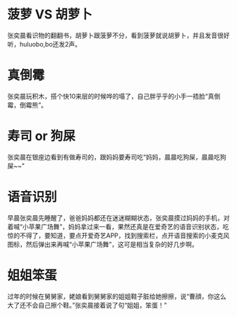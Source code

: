 # 菠萝 VS 胡萝卜

张奕晨看识物的翻翻书，胡萝卜跟菠萝不分，看到菠萝就说胡萝卜，并且发音很好听，huluobo,bo还发2声。

# 真倒霉

张奕晨玩积木，搭个快10来层的时候哗的塌了，自己胖乎乎的小手一捂脸“真倒霉，倒霉熊”。

# 寿司 or 狗屎

张奕晨在银座边看到有做寿司的，跟妈妈要寿司吃“妈妈，晨晨吃狗屎，晨晨吃狗屎~~”

# 语音识别

早晨张奕晨先睡醒了，爸爸妈妈都还在迷迷糊糊状态，张奕晨摸过妈妈的手机，对着喊“小苹果广场舞”，妈妈拿过来一看，果然还真是在爱奇艺的语音识别状态，吃惊的不得了，要知道，要点开爱奇艺APP，找到搜索栏，点开语音搜索的小麦克风图标，然后弹出来再喊“小苹果广场舞”，这可是相当复杂的好几步啊。

# 姐姐笨蛋

过年的时候在舅舅家，姥娘看到舅舅家的姐姐鞋子脏给她擦擦，说“曹顔，你这么大了还不会自己擦个鞋。”张奕晨接着说了句“姐姐，笨蛋！”
